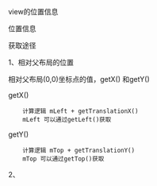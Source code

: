 
view的位置信息

位置信息



获取途径

1、相对父布局的位置

相对父布局(0,0)坐标点的值，getX() 和getY() 

getX() 

```text
    计算逻辑 mLeft + getTranslationX()
    mLeft 可以通过getLeft()获取
```
getY() 

```text
    计算逻辑 mTop + getTranslationY()
    mTop 可以通过getTop()获取
```
2、

